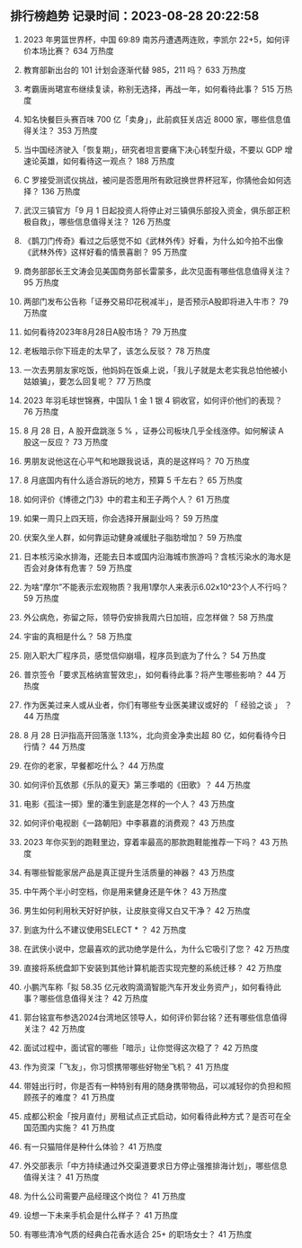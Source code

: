 
## 排行榜趋势 记录时间：2023-08-28 20:22:58
  
  1. 2023 年男篮世界杯，中国 69:89 南苏丹遭遇两连败，李凯尔 22+5，如何评价本场比赛？ 634 万热度
    
  2. 教育部新出台的 101 计划会逐渐代替 985，211 吗？ 633 万热度
    
  3. 考霸唐尚珺宣布继续复读，称别无选择，再战一年，如何看待此事？ 515 万热度
    
  4. 知名快餐巨头赛百味 700 亿「卖身」，此前疯狂关店近 8000 家，哪些信息值得关注？ 353 万热度
    
  5. 当中国经济驶入「恢复期」，研究者坦言要痛下决心转型升级，不要以 GDP 增速论英雄，如何看待这一观点？ 188 万热度
    
  6. C 罗接受测谎仪挑战，被问是否愿用所有欧冠换世界杯冠军，你猜他会如何选择？ 136 万热度
    
  7. 武汉三镇官方「9 月 1 日起投资人将停止对三镇俱乐部投入资金，俱乐部正积极自救」，哪些信息值得关注？ 126 万热度
    
  8. 《鹊刀门传奇》看过之后感觉不如《武林外传》好看，为什么如今拍不出像《武林外传》这样好看的情景喜剧？ 95 万热度
    
  9. 商务部部长王文涛会见美国商务部长雷蒙多，此次见面有哪些信息值得关注？ 95 万热度
    
  10. 两部门发布公告称「证券交易印花税减半」，是否预示A股即将进入牛市？ 79 万热度
    
  11. 如何看待2023年8月28日A股市场？ 79 万热度
    
  12. 老板暗示你下班走的太早了，该怎么反驳？ 78 万热度
    
  13. 一次去男朋友家吃饭，他妈妈在饭桌上说，「我儿子就是太老实我总怕他被小姑娘骗」，要怎么回复呢？ 77 万热度
    
  14. 2023 年羽毛球世锦赛，中国队 1 金 1 银 4 铜收官，如何评价他们的表现？ 76 万热度
    
  15. 8 月 28 日，A 股开盘跳涨 5 % ，证券公司板块几乎全线涨停。如何解读 A 股这一反应？ 73 万热度
    
  16. 男朋友说他这在心平气和地跟我说话，真的是这样吗？ 70 万热度
    
  17. 8 月底国内有什么适合游玩的地方，预算 5 千左右？ 65 万热度
    
  18. 如何评价《博德之门3》中的君主和王子两个人？ 61 万热度
    
  19. 如果一周只上四天班，你会选择开展副业吗？ 59 万热度
    
  20. 伏案久坐人群，如何靠运动健身减缓肚子脂肪增加？ 59 万热度
    
  21. 日本核污染水排海，还能去日本或国内沿海城市旅游吗？含核污染水的海水是否会对身体有危害？ 59 万热度
    
  22. 为啥“摩尔”不能表示宏观物质？我用1摩尔人来表示6.02x10^23个人不行吗？ 59 万热度
    
  23. 外公病危，弥留之际，领导仍安排我周六日加班，应怎样做？ 58 万热度
    
  24. 宇宙的真相是什么？ 58 万热度
    
  25. 刚入职大厂程序员，感觉信仰崩塌，程序员到底为了什么？ 54 万热度
    
  26. 普京签令「要求瓦格纳宣誓效忠」，如何看待此事？将产生哪些影响？ 44 万热度
    
  27. 作为医美过来人或从业者，你们有哪些专业医美建议或好的 「 经验之谈 」 ？ 44 万热度
    
  28. 8 月 28 日沪指高开回落涨 1.13%，北向资金净卖出超 80 亿，如何看待今日行情？ 44 万热度
    
  29. 在你的老家，早餐都吃什么？ 44 万热度
    
  30. 如何评价瓦依那《乐队的夏天》第三季唱的《田歌》？ 44 万热度
    
  31. 电影《孤注一掷》里的潘生到底是怎样的一个人？ 43 万热度
    
  32. 如何评价电视剧《一路朝阳》中李慕嘉的消费观？ 43 万热度
    
  33. 2023 年你买到的跑鞋里边，穿着率最高的那款跑鞋能推荐一下吗？ 43 万热度
    
  34. 有哪些智能家居产品是真正提升生活质量的神器？ 43 万热度
    
  35. 中午两个半小时空档，你是用来健身还是午休？ 43 万热度
    
  36. 男生如何利用秋天好好护肤，让皮肤变得又白又干净？ 42 万热度
    
  37. 到底为什么不建议使用SELECT * ？ 42 万热度
    
  38. 在武侠小说中，您最喜欢的武功绝学是什么，为什么它吸引了您？ 42 万热度
    
  39. 直接将系统盘卸下安装到其他计算机能否实现完整的系统迁移？ 42 万热度
    
  40. 小鹏汽车称「拟 58.35 亿元收购滴滴智能汽车开发业务资产」，如何看待此事？哪些信息值得关注？ 42 万热度
    
  41. 郭台铭宣布参选2024台湾地区领导人，如何评价郭台铭？还有哪些信息值得关注？ 42 万热度
    
  42. 面试过程中，面试官的哪些「暗示」让你觉得这次稳了？ 42 万热度
    
  43. 作为资深「飞友」，你习惯携带哪些好物坐飞机？ 41 万热度
    
  44. 带娃出行时，你是否有一种特别有用的随身携带物品，可以减轻你的负担和照顾孩子的难度？ 41 万热度
    
  45. 成都公积金「按月直付」房租试点正式启动，如何看待此种方式？是否可在全国范围内实施？ 41 万热度
    
  46. 有一只猫陪伴是种什么体验？ 41 万热度
    
  47. 外交部表示「中方持续通过外交渠道要求日方停止强推排海计划」，哪些信息值得关注？ 41 万热度
    
  48. 为什么公司需要产品经理这个岗位？ 41 万热度
    
  49. 设想一下未来手机会是什么样子？ 41 万热度
    
  50. 有哪些清冷气质的经典白花香水适合 25+ 的职场女士？ 41 万热度
    